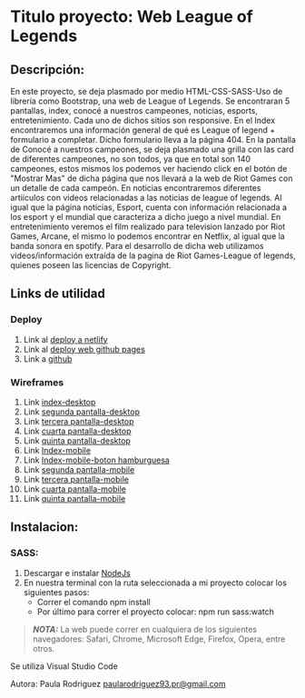 # Titulo proyecto: Web League of Legends

## Descripción: 
En este proyecto, se deja plasmado por medio HTML-CSS-SASS-Uso de librería como Bootstrap, una web de League of Legends. 
Se encontraran 5 pantallas, index, conocé a nuestros campeones, noticias, esports, entretenimiento. 
Cada uno de dichos sitios son responsive.
En el Index encontraremos una información general de qué es League of legend + formulario a completar. Dicho formulario lleva a la página 404.
En la pantalla de Conocé a nuestros campeones, se deja plasmado una grilla con las card de diferentes campeones, no son todos, ya que en total son 140 campeones, estos mismos los podemos ver haciendo click en el botón de "Mostrar Mas" de dicha página que nos llevará a la web de Riot Games con un detalle de cada campeón.
En noticias encontraremos diferentes artiículos con videos relacionadas a las noticias de league of legends.
Al igual que la página noticias, Esport, cuenta con información relacionada a los esport y el mundial que caracteriza a dicho juego a nivel mundial.
En entretenimiento veremos el film realizado para television lanzado por Riot Games, Arcane, el mismo lo podemos encontrar en Netflix, al igual que la banda sonora en spotify.
Para el desarrollo de dicha web utilizamos videos/información extraída de la pagina de Riot Games-League of legends, quienes poseen las licencias de Copyright.

## Links de utilidad

### Deploy

1. Link al [deploy a netlify](https://pf-rodriguezpaula.netlify.app/)
2. Link al [deploy web github pages](https://pollie93.github.io/PF-RodriguezPaula/)
3. Link a [github](https://github.com/pollie93/PF-RodriguezPaula)

### Wireframes
1. Link [index-desktop](https://wireframe.cc/iuFt4b)
2. Link [segunda pantalla-desktop](https://wireframe.cc/r57NHL)
3. Link [tercera pantalla-desktop](https://wireframe.cc/GiRGXT)
4. Link [cuarta pantalla-desktop](https://wireframe.cc/rNvehx)
5. Link [quinta pantalla-desktop](https://wireframe.cc/UDH27D)
6. Link [Index-mobile](https://wireframe.cc/72S8ub)
7. Link [Index-mobile-boton hamburguesa](https://wireframe.cc/uDrdE1)
8. Link [segunda pantalla-mobile](https://wireframe.cc/XCJ5qR)
9. Link [tercera pantalla-mobile](https://wireframe.cc/tsUF3L)
10. Link [cuarta pantalla-mobile](https://wireframe.cc/8rX2DA)
11. Link [quinta pantalla-mobile](https://wireframe.cc/fCgNaF)
## Instalacion:

### SASS:
1. Descargar e instalar [NodeJs](https://nodejs.org/es/)
2. En nuestra terminal  con la ruta seleccionada a mi proyecto colocar los siguientes pasos:
    - Correr el comando npm install
    - Por último para correr el proyecto colocar: npm run sass:watch

> **_NOTA:_**  La web puede correr en cualquiera de los siguientes navegadores: Safari, Chrome, Microsoft Edge, Firefox, Opera, entre otros.

Se utiliza Visual Studio Code

Autora: Paula Rodriguez
paularodriguez93.pr@gmail.com
